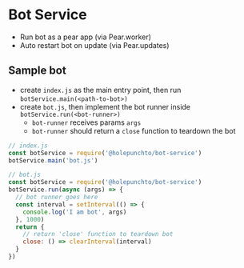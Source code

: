 # Bot Service
- Run bot as a pear app (via Pear.worker)
- Auto restart bot on update (via Pear.updates)

## Sample bot
- create `index.js` as the main entry point, then run `botService.main(<path-to-bot>)`
- create `bot.js`, then implement the bot runner inside `botService.run(<bot-runner>)`
  - `bot-runner` receives params `args`
  - `bot-runner` should return a `close` function to teardown the bot 


```js
// index.js
const botService = require('@holepunchto/bot-service')
botService.main('bot.js')

// bot.js
const botService = require('@holepunchto/bot-service')
botService.run(async (args) => {
  // bot runner goes here
  const interval = setInterval(() => {
    console.log('I am bot', args)
  }, 1000)
  return { 
    // return 'close' function to teardown bot
    close: () => clearInterval(interval)
  }
})
```

